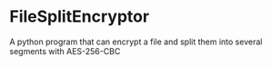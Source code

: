 # FileSplitEncryptor
A python program that can encrypt a file and split them into several segments with AES-256-CBC
